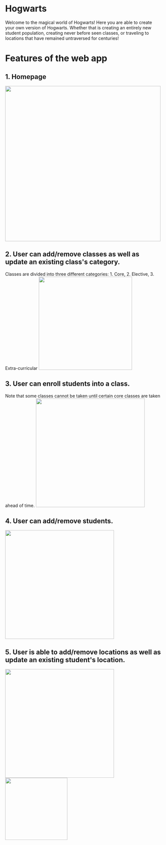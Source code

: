 # Hogwarts
Welcome to the magical world of Hogwarts! Here you are able to create your own version of Hogwarts. Whether that is creating an entirely new student population, creating never before seen classes, or traveling to locations that have remained untraversed for centuries!

# Features of the web app
## 1. Homepage
<img src="https://i.imgur.com/FeSlBTv.png" width="500"/>

## 2. User can add/remove classes as well as update an existing class's category. 
Classes are divided into three different categories: 1. Core, 2. Elective, 3. Extra-curricular
<img src="https://i.imgur.com/QIn8Po4.png" width="300"/>

## 3. User can enroll students into a class.
Note that some classes cannot be taken until certain core classes are taken ahead of time.
<img src="https://i.imgur.com/SXr6SBe.png" width="350"/>

## 4. User can add/remove students.
<img src="https://i.imgur.com/bnX20vl.png" width="350"/>

## 5. User is able to add/remove locations as well as update an existing student's location.
<img src="https://i.imgur.com/ln2f7q8.png" width="350"/>

<img src ="https://i.imgur.com/f2FcoCe.png" width="200"/>
